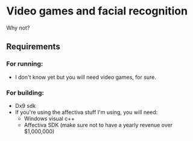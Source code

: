 # Video games and facial recognition
Why not?

## Requirements
### For  running:
- I don't know yet but you will need video games, for sure.
### For building: 
- Dx9 sdk
- If you're using the affectiva stuff I'm using, you will need:
    - Windows visual c++
    - Affectiva SDK (make sure not to have a yearly revenue over $1,000,000)